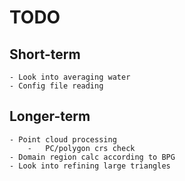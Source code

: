 # TODO
## Short-term
    - Look into averaging water
    - Config file reading

## Longer-term
    - Point cloud processing
        -   PC/polygon crs check
    - Domain region calc according to BPG
    - Look into refining large triangles
